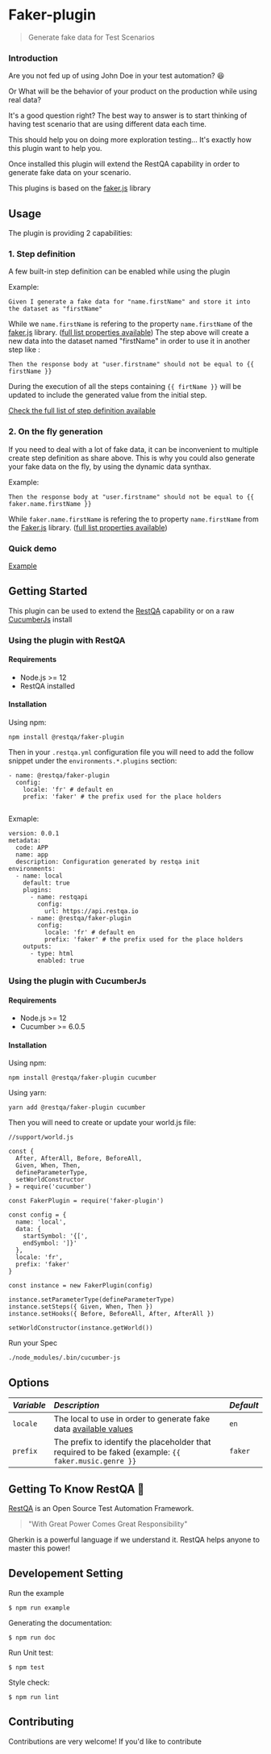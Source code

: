 # Faker-plugin

> Generate fake data for Test Scenarios

### Introduction

Are you not fed up of using John Doe in your test automation? 😆 

Or What will be the behavior of your product on the production while using real data?

It's a good question right? The best way to answer is to start thinking of having test scenario that are using different data each time.

This should help you on doing more exploration testing... It's exactly how this plugin want to help you.

Once installed this plugin will extend the RestQA capability in order to generate fake data on your scenario.

This plugins is based on the [faker.js](https://github.com/Marak/faker.js) library

## Usage


The plugin is providing 2 capabilities:

### 1. Step definition

A few built-in step definition can be enabled while using the plugin

Example:

```gherkin
Given I generate a fake data for "name.firstName" and store it into the dataset as "firstName"
```   

While we `name.firstName` is refering to the property `name.firstName` of the [faker.js](https://github.com/Marak/faker.js) library. ([full list properties available](https://github.com/Marak/faker.js#api-methods))
The step above will create a new data into the dataset named "firstName" in order to use it in another step like : 

```gherkin
Then the response body at "user.firstname" should not be equal to {{ firstName }}
```

During the execution of all the steps containing `{{ firtName }}` will be updated to include the generated value from the initial step.

[Check the full list of step definition available](./docs/steps-catalog.md)


### 2. On the fly generation

If you need to deal with a lot of fake data, it can be inconvenient to multiple create step definition as share above.
This is why you could also generate your fake data on the fly, by using the dynamic data synthax.

Example: 

```gherkin
Then the response body at "user.firstname" should not be equal to {{ faker.name.firstName }}
```

While `faker.name.firstName` is refering the to property `name.firstName` from the [Faker.js](https://github.com/Marak/faker.js) library. ([full list properties available](https://github.com/Marak/faker.js#api-methods))

### Quick demo

[Example](./example)



## Getting Started

This plugin can be used to extend the [RestQA](https://github.com/restqa/restqa) capability or on a raw [CucumberJs](https://github.com/cucumber/cucumber-js) install

### Using the plugin with RestQA

#### Requirements

 * Node.js >= 12
 * RestQA installed

#### Installation

Using npm:

```
npm install @restqa/faker-plugin
```

Then in your `.restqa.yml` configuration file you will need to add the follow snippet under the `environments.*.plugins` section:

```
- name: @restqa/faker-plugin
  config:
    locale: 'fr' # default en
    prefix: 'faker' # the prefix used for the place holders
  
```

Exmaple: 

```
version: 0.0.1
metadata:
  code: APP
  name: app
  description: Configuration generated by restqa init
environments:
  - name: local
    default: true
    plugins:
      - name: restqapi
        config:
          url: https://api.restqa.io
      - name: @restqa/faker-plugin
        config:
          locale: 'fr' # default en
          prefix: 'faker' # the prefix used for the place holders
    outputs:
      - type: html
        enabled: true
```

### Using the plugin with CucumberJs

#### Requirements

 * Node.js >= 12
 * Cucumber >= 6.0.5

#### Installation

Using npm:

```
npm install @restqa/faker-plugin cucumber
```

Using yarn:

```
yarn add @restqa/faker-plugin cucumber
```

Then you will need to create or update your world.js file:

```
//support/world.js

const {
  After, AfterAll, Before, BeforeAll,
  Given, When, Then,
  defineParameterType,
  setWorldConstructor
} = require('cucumber')

const FakerPlugin = require('faker-plugin')

const config = {
  name: 'local',
  data: {
    startSymbol: '{[',
    endSymbol: ']}'
  },
  locale: 'fr',
  prefix: 'faker'
}

const instance = new FakerPlugin(config)

instance.setParameterType(defineParameterType)
instance.setSteps({ Given, When, Then })
instance.setHooks({ Before, BeforeAll, After, AfterAll })

setWorldConstructor(instance.getWorld())
```

Run your Spec

```
./node_modules/.bin/cucumber-js
```

## Options

| *Variable*               | *Description*                                                                                                       | *Default*          |
|:-------------------------|:--------------------------------------------------------------------------------------------------------------------|:-------------------|
| `locale`                 | The local to use in order to generate fake data [available values](https://github.com/Marak/Faker.js#Localization)  | `en`               |
| `prefix`                 | The prefix to identify the placeholder that required to be faked (example: `{{ faker.music.genre }}`                | `faker`            |


## Getting To Know RestQA 🦏

[RestQA](https://restqa.io) is an Open Source Test Automation Framework.

> "With Great Power Comes Great Responsibility"

Gherkin is a powerful language if we understand it. RestQA helps anyone to master this power!


## Developement Setting

Run the example

```
$ npm run example
```

Generating the documentation: 

```
$ npm run doc
```

Run Unit test:

```
$ npm test
```

Style check:

```
$ npm run lint
```


## Contributing

Contributions are very welcome! If you'd like to contribute
